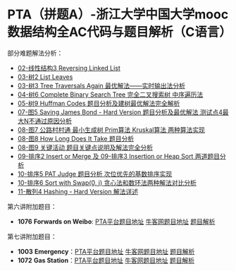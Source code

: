 # PTA（拼题A）-浙江大学中国大学mooc数据结构全AC代码与题目解析（C语言）

部分难题解法分析：

- [02-线性结构3 Reversing Linked List](https://blog.csdn.net/zhuiyisinian/article/details/104695207)
- [03-树2 List Leaves](https://blog.csdn.net/zhuiyisinian/article/details/104759838)
- [03-树3 Tree Traversals Again 最优解法——实时输出法分析](https://blog.csdn.net/zhuiyisinian/article/details/104771454)
- [04-树6 Complete Binary Search Tree 完全二叉搜索树 中序遍历法](https://blog.csdn.net/zhuiyisinian/article/details/104920587)
- [05-树9 Huffman Codes 题目分析及建树最优解法完全解析](https://blog.csdn.net/zhuiyisinian/article/details/105094720)
- [07-图5 Saving James Bond - Hard Version 题目分析及最优解法 测试点4最大N不通过原因分析](https://blog.csdn.net/zhuiyisinian/article/details/105328571)
- [08-图7 公路村村通 最小生成树 Prim算法 Kruskal算法 两种算法实现](https://blog.csdn.net/zhuiyisinian/article/details/105419368)
- [08-图8 How Long Does It Take 题目分析](https://blog.csdn.net/zhuiyisinian/article/details/105454749)
- [08-图9 关键活动 题目关键点说明及解法完全分析](https://blog.csdn.net/zhuiyisinian/article/details/105492455)
- [09-排序2 Insert or Merge 及 09-排序3 Insertion or Heap Sort 两道题目分析](https://blog.csdn.net/zhuiyisinian/article/details/105700766)
- [10-排序5 PAT Judge 题目分析 次位优先的基数排序实现](https://blog.csdn.net/zhuiyisinian/article/details/105793657)
- [10-排序6 Sort with Swap(0, i) 贪心法和数环法两种解法对比分析](https://blog.csdn.net/zhuiyisinian/article/details/105815935)
- [11-散列4 Hashing - Hard Version 解法详述](https://blog.csdn.net/zhuiyisinian/article/details/105902862)

第六讲附加题目：

- **1076** **Forwards on Weibo**: [PTA平台题目地址](https://pintia.cn/problem-sets/994805342720868352/problems/994805392092020736) [牛客网题目地址](https://www.nowcoder.com/pat/5/problem/4306) [题目解析](https://blog.csdn.net/zhuiyisinian/article/details/105249299)

第七讲附加题目：

- **1003** **Emergency**：[PTA平台题目地址](https://pintia.cn/problem-sets/994805342720868352/problems/994805523835109376) [牛客网题目地址](https://www.nowcoder.com/pat/1/problem/4001) [题目解析](https://blog.csdn.net/zhuiyisinian/article/details/105971750)
- **1072** **Gas Station**：[PTA平台题目地址](https://pintia.cn/problem-sets/994805342720868352/problems/994805396953219072) [牛客网题目地址](https://www.nowcoder.com/pat/5/problem/4121) [题目解析](https://blog.csdn.net/zhuiyisinian/article/details/105985872)
